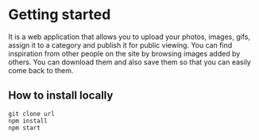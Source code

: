 # Getting started

It is a web application that allows you to upload your photos, images, gifs, assign it to a category and publish it for public viewing. You can find inspiration from other people on the site by browsing images added by others. You can download them and also save them so that you can easily come back to them.

## How to install locally

```
git clone url
npm install
npm start
```
